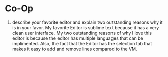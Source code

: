 # Co-Op

1. describe your favorite editor and explain two outstanding reasons why it is in your favor.
My favorite Editor is sublime text because it has a very clean user interface. My two outstanding reasons of why I love this 
editor is because the editor has multiple languages that can be implimented. Also, the fact that the Editor has the selection
tab that makes it easy to add and remove lines compared to the VM. 
